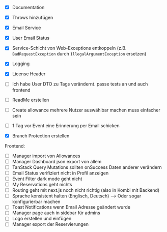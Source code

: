- [x] Documentation
- [x] Throws hinzufügen
- [x] Email Service
- [x] User Email Status
- [x] Service-Schicht von Web-Exceptions entkoppeln (z.B. `BadRequestException` durch `IllegalArgumentException` ersetzen)
- [x] Logging
- [X] License Header
- [ ] Ich habe User DTO zu Tags verändernt. passe tests an und auch frontend
- [ ] ReadMe erstellen
- [ ] Create allowance mehrere Nutzer auswählbar machen muss einfacher sein
- [ ] 1 Tag vor Event eine Erinnerung per Email schicken
- [x] Branch Protection erstellen


Frontend: 
- [ ] Manager import von Allowances
- [ ] Manager Dashboard json export von allem
- [ ] TanStack Query Mutations sollten onSuccess Daten anderer verändern
- [ ] Email Status verifiziert nicht in Profil anzeigen
- [ ] Event Filter dark mode geht nicht
- [ ] My Reservations geht nichts
- [ ] Routing geht mit next.js noch nicht richtig (also in Kombi mit Backend)
- [ ] Sprache konsistent halten (Englisch, Deutsch) --> Oder sogar konfigurierbar machen
- [ ] Toast Notifications wenn Email Adresse geändert wurde
- [ ] Manager page auch in sidebar für admins
- [ ] Logo erstellen und einfügen
- [ ] Manager export der Reservierungen